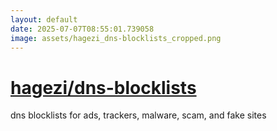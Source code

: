 ```yaml
---
layout: default
date: 2025-07-07T08:55:01.739058
image: assets/hagezi_dns-blocklists_cropped.png
---
```


# [hagezi/dns-blocklists](https://github.com/hagezi/dns-blocklists)

dns blocklists for ads, trackers, malware, scam, and fake sites
